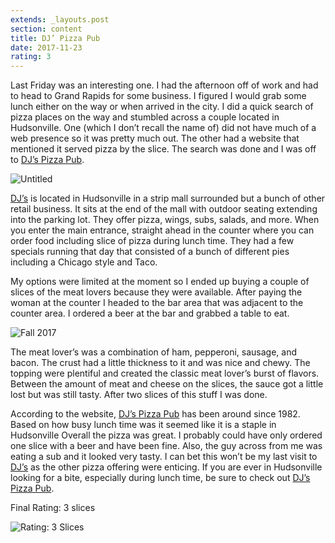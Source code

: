 ```yaml
---
extends: _layouts.post
section: content
title: DJ’ Pizza Pub
date: 2017-11-23
rating: 3
---
```


Last Friday was an interesting one. I had the afternoon off of work and had to head to Grand Rapids for some business. I figured I would grab some lunch either on the way or when arrived in the city. I did a quick search of pizza places on the way and stumbled across a couple located in Hudsonville. One (which I don’t recall the name of) did not have much of a web presence so it was pretty much out. The other had a website that mentioned it served pizza by the slice. The search was done and I was off to [DJ’s Pizza Pub](https://www.djspizzapub.com/).

![Untitled](https://farm5.staticflickr.com/4535/38529639146_df2db79b82.jpg)

[DJ’s](https://www.djspizzapub.com/) is located in Hudsonville in a strip mall surrounded but a bunch of other retail business. It sits at the end of the mall with outdoor seating extending into the parking lot. They offer pizza, wings, subs, salads, and more. When you enter the main entrance, straight ahead in the counter where you can order food including slice of pizza during lunch time. They had a few specials running that day that consisted of a bunch of different pies including a Chicago style and Taco.

My options were limited at the moment so I ended up buying a couple of slices of the meat lovers because they were available. After paying the woman at the counter I headed to the bar area that was adjacent to the counter area. I ordered a beer at the bar and grabbed a table to eat.

![Fall 2017](https://farm5.staticflickr.com/4552/38532542362_a5676caa01.jpg)

The meat lover’s was a combination of ham, pepperoni, sausage, and bacon. The crust had a little thickness to it and was nice and chewy. The topping were plentiful and created the classic meat lover’s burst of flavors. Between the amount of meat and cheese on the slices, the sauce got a little lost but was still tasty. After two slices of this stuff I was done.

According to the website, [DJ’s Pizza Pub](https://www.djspizzapub.com/) has been around since 1982. Based on how busy lunch time was it seemed like it is a staple in Hudsonville Overall the pizza was great. I probably could have only ordered one slice with a beer and have been fine. Also, the guy across from me was eating a sub and it looked very tasty. I can bet this won’t be my last visit to [DJ’s](https://www.djspizzapub.com/) as the other pizza offering were enticing. If you are ever in Hudsonville looking for a bite, especially during lunch time, be sure to check out [DJ’s Pizza Pub](https://www.djspizzapub.com/).

Final Rating: 3 slices

![Rating: 3 Slices](/assets/img/pizza3_sm.jpg)